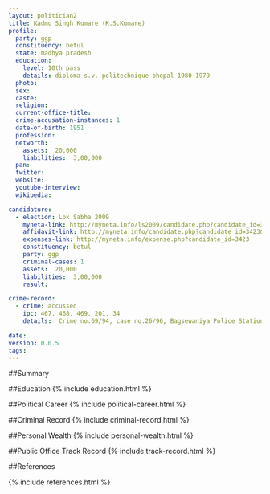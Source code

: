 ```yaml
---
layout: politician2
title: Kadmu Singh Kumare (K.S.Kumare)
profile: 
  party: ggp
  constituency: betul
  state: madhya pradesh
  education: 
    level: 10th pass
    details: diploma s.v. politechnique bhopal 1980-1979
  photo: 
  sex: 
  caste: 
  religion: 
  current-office-title: 
  crime-accusation-instances: 1
  date-of-birth: 1951
  profession: 
  networth: 
    assets:  20,000
    liabilities:  3,00,000
  pan: 
  twitter: 
  website: 
  youtube-interview: 
  wikipedia: 

candidature: 
  - election: Lok Sabha 2009
    myneta-link: http://myneta.info/ls2009/candidate.php?candidate_id=3423
    affidavit-link: http://myneta.info/candidate.php?candidate_id=3423&scan=original
    expenses-link: http://myneta.info/expense.php?candidate_id=3423
    constituency: betul 
    party: ggp
    criminal-cases: 1
    assets:  20,000
    liabilities:  3,00,000
    result:  

crime-record: 
  - crime: accussed
    ipc: 467, 468, 469, 201, 34
    details:  Crime no.69/94, case no.26/96, Bagsewaniya Police Station, Bhopal, Honble JMFC Bhopal, Cognizance date 29/08/97  

date: 
version: 0.0.5
tags: 
---
```

##Summary


##Education
{% include education.html %}


##Political Career
{% include political-career.html %}


##Criminal Record
{% include criminal-record.html %}


##Personal Wealth
{% include personal-wealth.html %}


##Public Office Track Record
{% include track-record.html %}


##References


{% include references.html %}